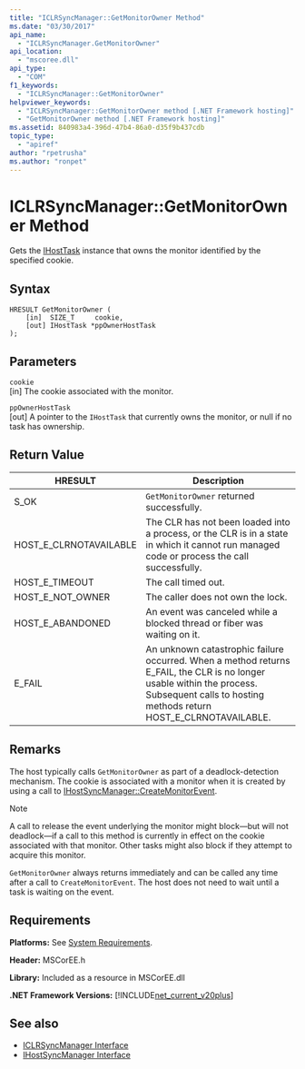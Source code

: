 ```yaml
---
title: "ICLRSyncManager::GetMonitorOwner Method"
ms.date: "03/30/2017"
api_name: 
  - "ICLRSyncManager.GetMonitorOwner"
api_location: 
  - "mscoree.dll"
api_type: 
  - "COM"
f1_keywords: 
  - "ICLRSyncManager::GetMonitorOwner"
helpviewer_keywords: 
  - "ICLRSyncManager::GetMonitorOwner method [.NET Framework hosting]"
  - "GetMonitorOwner method [.NET Framework hosting]"
ms.assetid: 840983a4-396d-47b4-86a0-d35f9b437cdb
topic_type: 
  - "apiref"
author: "rpetrusha"
ms.author: "ronpet"
---
```

# ICLRSyncManager::GetMonitorOwner Method
Gets the [IHostTask](../../../../docs/framework/unmanaged-api/hosting/ihosttask-interface.md) instance that owns the monitor identified by the specified cookie.  
  
## Syntax  
  
```  
HRESULT GetMonitorOwner (  
    [in]  SIZE_T     cookie,  
    [out] IHostTask *ppOwnerHostTask  
);  
```  
  
## Parameters  
 `cookie`  
 [in] The cookie associated with the monitor.  
  
 `ppOwnerHostTask`  
 [out] A pointer to the `IHostTask` that currently owns the monitor, or null if no task has ownership.  
  
## Return Value  
  
|HRESULT|Description|  
|-------------|-----------------|  
|S_OK|`GetMonitorOwner` returned successfully.|  
|HOST_E_CLRNOTAVAILABLE|The CLR has not been loaded into a process, or the CLR is in a state in which it cannot run managed code or process the call successfully.|  
|HOST_E_TIMEOUT|The call timed out.|  
|HOST_E_NOT_OWNER|The caller does not own the lock.|  
|HOST_E_ABANDONED|An event was canceled while a blocked thread or fiber was waiting on it.|  
|E_FAIL|An unknown catastrophic failure occurred. When a method returns E_FAIL, the CLR is no longer usable within the process. Subsequent calls to hosting methods return HOST_E_CLRNOTAVAILABLE.|  
  
## Remarks  
 The host typically calls `GetMonitorOwner` as part of a deadlock-detection mechanism. The cookie is associated with a monitor when it is created by using a call to [IHostSyncManager::CreateMonitorEvent](../../../../docs/framework/unmanaged-api/hosting/ihostsyncmanager-createmonitorevent-method.md).  
  
> [!NOTE]
>  A call to release the event underlying the monitor might block—but will not deadlock—if a call to this method is currently in effect on the cookie associated with that monitor. Other tasks might also block if they attempt to acquire this monitor.  
  
 `GetMonitorOwner` always returns immediately and can be called any time after a call to `CreateMonitorEvent`. The host does not need to wait until a task is waiting on the event.  
  
## Requirements  
 **Platforms:** See [System Requirements](../../../../docs/framework/get-started/system-requirements.md).  
  
 **Header:** MSCorEE.h  
  
 **Library:** Included as a resource in MSCorEE.dll  
  
 **.NET Framework Versions:** [!INCLUDE[net_current_v20plus](../../../../includes/net-current-v20plus-md.md)]  
  
## See also
- [ICLRSyncManager Interface](../../../../docs/framework/unmanaged-api/hosting/iclrsyncmanager-interface.md)
- [IHostSyncManager Interface](../../../../docs/framework/unmanaged-api/hosting/ihostsyncmanager-interface.md)

